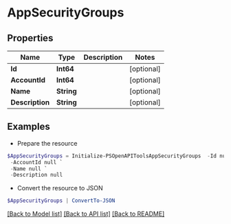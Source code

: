 # AppSecurityGroups
## Properties

Name | Type | Description | Notes
------------ | ------------- | ------------- | -------------
**Id** | **Int64** |  | [optional] 
**AccountId** | **Int64** |  | [optional] 
**Name** | **String** |  | [optional] 
**Description** | **String** |  | [optional] 

## Examples

- Prepare the resource
```powershell
$AppSecurityGroups = Initialize-PSOpenAPIToolsAppSecurityGroups  -Id null `
 -AccountId null `
 -Name null `
 -Description null
```

- Convert the resource to JSON
```powershell
$AppSecurityGroups | ConvertTo-JSON
```

[[Back to Model list]](../README.md#documentation-for-models) [[Back to API list]](../README.md#documentation-for-api-endpoints) [[Back to README]](../README.md)

